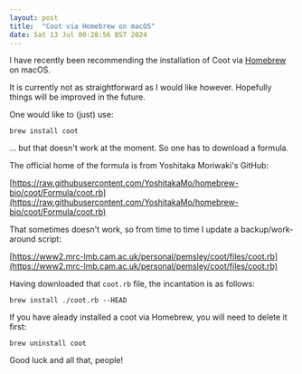 ```yaml
---
layout: post
title:  "Coot via Homebrew on macOS"
date: Sat 13 Jul 00:28:56 BST 2024
---
```


I have recently been recommending the installation of Coot via [Homebrew](https://brew.sh/) on macOS.

It is currently not as straightforward as I would like however. Hopefully things will be improved in the future.

One would like to (just) use:

```brew install coot```

... but that doesn't work at the moment. So one has to download a formula.

The official home of the formula is from Yoshitaka Moriwaki's GitHub:

[https://raw.githubusercontent.com/YoshitakaMo/homebrew-bio/coot/Formula/coot.rb](https://raw.githubusercontent.com/YoshitakaMo/homebrew-bio/coot/Formula/coot.rb)

That sometimes doesn't work, so from time to time I update a backup/work-around script:

[https://www2.mrc-lmb.cam.ac.uk/personal/pemsley/coot/files/coot.rb](https://www2.mrc-lmb.cam.ac.uk/personal/pemsley/coot/files/coot.rb)

Having downloaded that `coot.rb` file, the incantation is as follows:

```brew install ./coot.rb --HEAD```

If you have aleady installed a coot via Homebrew, you will need to delete it first:

```brew uninstall coot```

Good luck and all that, people!

